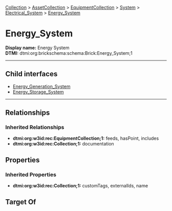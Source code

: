 [Collection](../../../../../Collection.md) > [AssetCollection](../../../../AssetCollection.md) > [EquipmentCollection](../../../EquipmentCollection.md) > [System](../../System.md) > [Electrical_System](../Electrical_System.md) > [Energy_System](.)
# Energy_System

**Display name:** Energy System<br />
**DTMI:** dtmi:org:brickschema:schema:Brick:Energy_System;1

---


## Child interfaces
* [Energy_Generation_System](Energy_Generation_System.md)
* [Energy_Storage_System](Energy_Storage_System/Energy_Storage_System.md)

---
## Relationships
### Inherited Relationships
* **dtmi:org:w3id:rec:EquipmentCollection;1:** feeds, hasPoint, includes
* **dtmi:org:w3id:rec:Collection;1:** documentation
## Properties
### Inherited Properties
* **dtmi:org:w3id:rec:Collection;1:** customTags, externalIds, name
## Target Of
